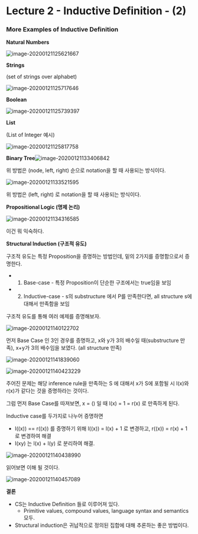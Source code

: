 # Lecture 2 - Inductive Definition - (2)



### More Examples of Inductive Definition



**Natural Numbers**

![image-20200121125621667](C:\Users\tony0\Desktop\github\Investment\Programming_Languages\theory\lectures\lec2\images\image-20200121125621667.png)



**Strings**

(set of strings over alphabet)

![image-20200121125717646](C:\Users\tony0\Desktop\github\Investment\Programming_Languages\theory\lectures\lec2\images\image-20200121125717646.png)



**Boolean**

![image-20200121125739397](C:\Users\tony0\Desktop\github\Investment\Programming_Languages\theory\lectures\lec2\images\image-20200121125739397.png)



**List**

(List of Integer 예시)

![image-20200121125817758](C:\Users\tony0\Desktop\github\Investment\Programming_Languages\theory\lectures\lec2\images\image-20200121125817758.png)

**Binary Tree**![image-20200121133406842](C:\Users\tony0\Desktop\github\Investment\Programming_Languages\theory\lectures\lec2\images\image-20200121133406842.png)

위 방법은 (node, left, right) 순으로 notation을 할 때 사용되는 방식이다.

![image-20200121133521595](C:\Users\tony0\Desktop\github\Investment\Programming_Languages\theory\lectures\lec2\images\image-20200121133521595.png)

위 방법은 (left, right) 로 notation을 할 때 사용되는 방식이다.



**Propositional Logic (명제 논리)**

![image-20200121134316585](C:\Users\tony0\Desktop\github\Investment\Programming_Languages\theory\lectures\lec2\images\image-20200121134316585.png)

이건 뭐 익숙하다. 



**Structural Induction (구조적 유도)** 

구조적 유도는 특정 Proposition을 증명하는 방법인데, 밑의 2가지를 증명함으로서 증명한다.

- 1) Base-case - 특정 Proposition이 단순한 구조에서는 true임을 보임
- 2) Inductive-case - s의 substructure 에서 P를 만족한다면, all structure s에 대해서 만족함을 보임 



구조적 유도를 통해 여러 예제를 증명해보자.

![image-20200121140122702](C:\Users\tony0\Desktop\github\Investment\Programming_Languages\theory\lectures\lec2\images\image-20200121140122702.png)



먼저 Base Case 인 3인 경우를 증명하고, x와 y가 3의 배수일 때(substructure 만족), x+y가 3의 배수임을 보였다. (all structure 만족)

![image-20200121141839060](C:\Users\tony0\Desktop\github\Investment\Programming_Languages\theory\lectures\lec2\images\image-20200121141839060.png)

![image-20200121140423229](C:\Users\tony0\Desktop\github\Investment\Programming_Languages\theory\lectures\lec2\images\image-20200121140423229.png)

주어진 문제는 해당 inference rule을 만족하는 S 에 대해서 x가 S에 포함될 시 l(x)와 r(x)가 같다는 것을 증명하라는 것이다. 

그럼 먼저 Base Case를 따져보면, x = () 일 때 l(x) = 1 = r(x) 로 만족하게 된다.

Inductive case를 두가지로 나누어 증명하면

- l((x)) == r((x)) 를 증명하기 위해 l((x)) = l(x) + 1 로 변경하고, r((x)) = r(x) + 1 로 변경하여 해결
- l(xy) 는 l(x) + l(y) 로 분리하여 해결.



![image-20200121140438990](C:\Users\tony0\Desktop\github\Investment\Programming_Languages\theory\lectures\lec2\images\image-20200121140438990.png)



읽어보면 이해 될 것이다.


![image-20200121140457089](C:\Users\tony0\Desktop\github\Investment\Programming_Languages\theory\lectures\lec2\images\image-20200121140457089.png)

**결론**

- CS는 Inductive Definition 들로 이루어져 있다.
  - Primitive values, compound values, language syntax and semantics 모두.
- Structural induction은 귀납적으로 정의된 집합에 대해 추론하는 좋은 방법이다.